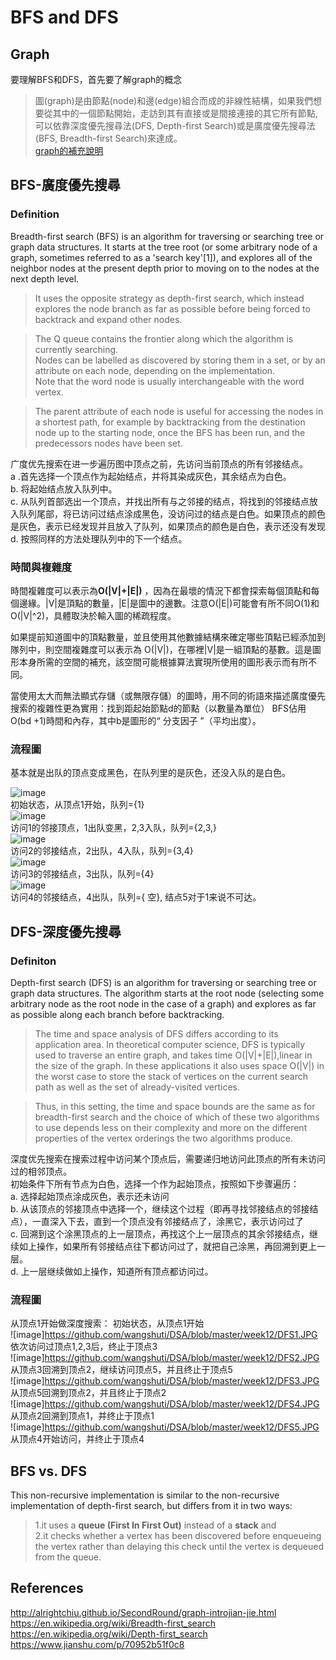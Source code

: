# BFS and DFS
## Graph
要理解BFS和DFS，首先要了解graph的概念                          
>圖(graph)是由節點(node)和邊(edge)組合而成的非線性結構，如果我們想要從其中的一個節點開始，走訪到其有直接或是間接連接的其它所有節點,可以依靠深度優先搜尋法(DFS, Depth-first Search)或是廣度優先搜尋法(BFS, Breadth-first Search)來達成。                       
[graph的補充說明](http://alrightchiu.github.io/SecondRound/graph-introjian-jie.html)          

## BFS-廣度優先搜尋
### Definition
Breadth-first search (BFS) is an algorithm for traversing or searching tree or graph data structures. It starts at the tree root (or some arbitrary node of a graph, sometimes referred to as a 'search key'[1]), and explores all of the neighbor nodes at the present depth prior to moving on to the nodes at the next depth level.              
         
>It uses the opposite strategy as depth-first search, which instead explores the node branch as far as possible before being forced to backtrack and expand other nodes.                                       

>The Q queue contains the frontier along which the algorithm is currently searching.               
Nodes can be labelled as discovered by storing them in a set, or by an attribute on each node, depending on the implementation.                       
>Note that the word node is usually interchangeable with the word vertex.            

>The parent attribute of each node is useful for accessing the nodes in a shortest path, for example by backtracking from the destination node up to the starting node, once the BFS has been run, and the predecessors nodes have been set.           
                 
广度优先搜索在进一步遍历图中顶点之前，先访问当前顶点的所有邻接结点。                 
a .首先选择一个顶点作为起始结点，并将其染成灰色，其余结点为白色。           
b. 将起始结点放入队列中。          
c. 从队列首部选出一个顶点，并找出所有与之邻接的结点，将找到的邻接结点放入队列尾部，将已访问过结点涂成黑色，没访问过的结点是白色。如果顶点的颜色是灰色，表示已经发现并且放入了队列，如果顶点的颜色是白色，表示还没有发现          
d. 按照同样的方法处理队列中的下一个结点。          
           
### 時間與複雜度           
時間複雜度可以表示為**O(|V|+|E|)** ，因為在最壞的情況下都會探索每個頂點和每個邊緣。|V|是頂點的數量，|E|是圖中的邊數。注意O(|E|)可能會有所不同O(1)和 O(|V|^2)，具體取決於輸入圖的稀疏程度。         
           
如果提前知道圖中的頂點數量，並且使用其他數據結構來確定哪些頂點已經添加到隊列中，則空間複雜度可以表示為 O(|V|)，在哪裡|V|是一組頂點的基數。這是圖形本身所需的空間的補充，該空間可能根據算法實現所使用的圖形表示而有所不同。       
            
當使用太大而無法顯式存儲（或無限存儲）的圖時，用不同的術語來描述廣度優先搜索的複雜性更為實用：找到距起始節點d的節點（以數量為單位） BFS佔用O(bd +1)時間和內存，其中b是圖形的“ 分支因子 ”（平均出度）。        
          
### 流程圖         
基本就是出队的顶点变成黑色，在队列里的是灰色，还没入队的是白色。        
                          
![image](https://github.com/wangshuti/DSA/blob/master/week12/BFS1.JPG)         
初始状态，从顶点1开始，队列={1}              
![image](https://github.com/wangshuti/DSA/blob/master/week12/BFS2.JPG)         
访问1的邻接顶点，1出队变黑，2,3入队，队列={2,3,}             
![image](https://github.com/wangshuti/DSA/blob/master/week12/BFS3.JPG)   
访问2的邻接结点，2出队，4入队，队列={3,4}             
![image](https://github.com/wangshuti/DSA/blob/master/week12/BFS4.JPG)   
访问3的邻接结点，3出队，队列={4}          
![image](https://github.com/wangshuti/DSA/blob/master/week12/BFS5.JPG)         
访问4的邻接结点，4出队，队列={ 空}, 结点5对于1来说不可达。         
           
## DFS-深度優先搜尋          
### Definiton
Depth-first search (DFS) is an algorithm for traversing or searching tree or graph data structures. The algorithm starts at the root node (selecting some arbitrary node as the root node in the case of a graph) and explores as far as possible along each branch before backtracking.          
               
>The time and space analysis of DFS differs according to its application area. In theoretical computer science, DFS is typically used to traverse an entire graph, and takes time O(|V|+|E|),linear in the size of the graph. In these applications it also uses space O(|V|) in the worst case to store the stack of vertices on the current search path as well as the set of already-visited vertices.          
       
>Thus, in this setting, the time and space bounds are the same as for breadth-first search and the choice of which of these two algorithms to use depends less on their complexity and more on the different properties of the vertex orderings the two algorithms produce.
             
深度优先搜索在搜索过程中访问某个顶点后，需要递归地访问此顶点的所有未访问过的相邻顶点。          
初始条件下所有节点为白色，选择一个作为起始顶点，按照如下步骤遍历：           
a. 选择起始顶点涂成灰色，表示还未访问           
b. 从该顶点的邻接顶点中选择一个，继续这个过程（即再寻找邻接结点的邻接结点），一直深入下去，直到一个顶点没有邻接结点了，涂黑它，表示访问过了       
c. 回溯到这个涂黑顶点的上一层顶点，再找这个上一层顶点的其余邻接结点，继续如上操作，如果所有邻接结点往下都访问过了，就把自己涂黑，再回溯到更上一层。      
d. 上一层继续做如上操作，知道所有顶点都访问过。         
             
### 流程圖
从顶点1开始做深度搜索：
初始状态，从顶点1开始           
![image]https://github.com/wangshuti/DSA/blob/master/week12/DFS1.JPG
依次访问过顶点1,2,3后，终止于顶点3         
![image]https://github.com/wangshuti/DSA/blob/master/week12/DFS2.JPG
从顶点3回溯到顶点2，继续访问顶点5，并且终止于顶点5        
![image]https://github.com/wangshuti/DSA/blob/master/week12/DFS3.JPG
从顶点5回溯到顶点2，并且终止于顶点2         
![image]https://github.com/wangshuti/DSA/blob/master/week12/DFS4.JPG
从顶点2回溯到顶点1，并终止于顶点1         
![image]https://github.com/wangshuti/DSA/blob/master/week12/DFS5.JPG
从顶点4开始访问，并终止于顶点4                           
            
## BFS vs. DFS
This non-recursive implementation is similar to the non-recursive implementation of depth-first search, but differs from it in two ways:
           
>1.it uses a **queue (First In First Out)** instead of a **stack** and          
2.it checks whether a vertex has been discovered before enqueueing the vertex rather than delaying this check until the vertex is dequeued from the queue.       
          
## References
http://alrightchiu.github.io/SecondRound/graph-introjian-jie.html       
https://en.wikipedia.org/wiki/Breadth-first_search           
https://en.wikipedia.org/wiki/Depth-first_search
https://www.jianshu.com/p/70952b51f0c8 
